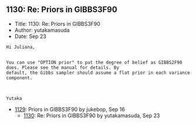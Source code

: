## 1130: Re: Priors in GIBBS3F90

- Title: 1130: Re: Priors in GIBBS3F90
- Author: yutakamasuda
- Date: Sep 23
```
Hi Juliana,


You can use "OPTION prior" to put the degree of belief as GIBBS2F90 does. Please see the manual for details. By
default, the Gibbs sampler should assume a flat prior in each variance component. 



Yutaka
```

- [1129](1129.md): Priors in GIBBS3F90 by jukebop, Sep 16
    - [1130](1130.md): Re: Priors in GIBBS3F90 by yutakamasuda, Sep 23

